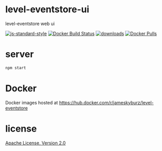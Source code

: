 # level-eventstore-ui

level-eventstore web ui

[![js-standard-style](https://img.shields.io/badge/code_style-standard-brightgreen.svg)](https://github.com/feross/standard)
[![Docker Build Status](https://img.shields.io/docker/build/jameskyburz/level-eventstore.svg)]()
[![downloads](https://img.shields.io/npm/dm/level-eventstore.svg)](https://npmjs.org/package/level-eventstore)
[![Docker Pulls](https://img.shields.io/docker/pulls/jameskyburz/level-eventstore.svg)]()

# server
```sh
npm start
```

# Docker

Docker images hosted at https://hub.docker.com/r/jameskyburz/level-eventstore

# license

[Apache License, Version 2.0](LICENSE)
